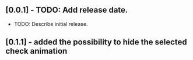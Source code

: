 ## [0.0.1] - TODO: Add release date.

- TODO: Describe initial release.

## [0.1.1] - added the possibility to hide the selected check animation
